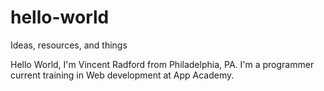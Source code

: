 # hello-world
Ideas, resources, and things

Hello World, I'm Vincent Radford from Philadelphia, PA. 
I'm a programmer current training in Web development at App Academy.
